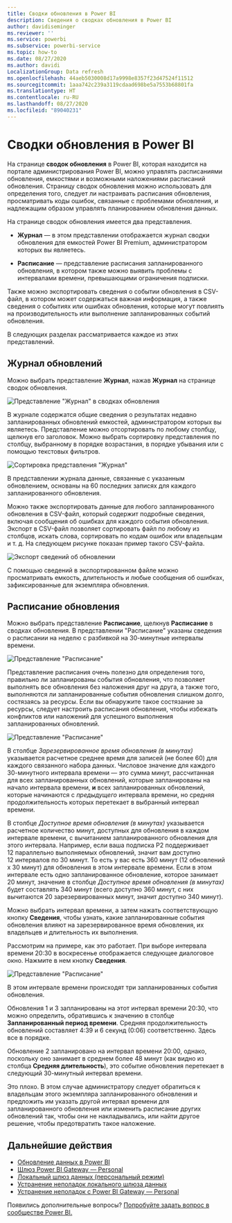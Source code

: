 ```yaml
---
title: Сводки обновления в Power BI
description: Сведения о сводках обновления в Power BI
author: davidiseminger
ms.reviewer: ''
ms.service: powerbi
ms.subservice: powerbi-service
ms.topic: how-to
ms.date: 08/27/2020
ms.author: davidi
LocalizationGroup: Data refresh
ms.openlocfilehash: 44aeb5030008d17a9998e8357f23d47524f11512
ms.sourcegitcommit: 1aaa742c239a3119cdaad698be5a7553b68801fa
ms.translationtype: HT
ms.contentlocale: ru-RU
ms.lasthandoff: 08/27/2020
ms.locfileid: "89040231"
---
```

# <a name="refresh-summaries-for-power-bi"></a>Сводки обновления в Power BI

На странице **сводок обновления** в Power BI, которая находится на портале администрирования Power BI, можно управлять расписаниями обновления, емкостями и возможными наложениями расписаний обновления. Страницу сводок обновления можно использовать для определения того, следует ли настраивать расписания обновления, просматривать коды ошибок, связанные с проблемами обновления, и надлежащим образом управлять планированием обновления данных. 

На странице сводок обновления имеется два представления.

* **Журнал** — в этом представлении отображается журнал сводки обновления для емкостей Power BI Premium, администратором которых вы являетесь.

* **Расписание** — представление расписания запланированного обновления, в котором также можно выявить проблемы с интервалами времени, превышающими ограничения подписки.

Также можно экспортировать сведения о событии обновления в CSV-файл, в котором может содержаться важная информация, а также сведения о событиях или ошибках обновления, которые могут повлиять на производительность или выполнение запланированных событий обновления.

В следующих разделах рассматривается каждое из этих представлений. 

## <a name="refresh-history"></a>Журнал обновлений

Можно выбрать представление **Журнал**, нажав **Журнал** на странице сводок обновления.

![Представление "Журнал" в сводках обновления](media/refresh-summaries/refresh-summaries-01a.jpg)

В журнале содержатся общие сведения о результатах недавно запланированных обновлений емкостей, администратором которых вы являетесь. Представление можно отсортировать по любому столбцу, щелкнув его заголовок. Можно выбрать сортировку представления по столбцу, выбранному в порядке возрастания, в порядке убывания или с помощью текстовых фильтров.

![Сортировка представления "Журнал"](media/refresh-summaries/refresh-summaries-01b.jpg)

В представлении журнала данные, связанные с указанным обновлением, основаны на 60 последних записях для каждого запланированного обновления.

Можно также экспортировать данные для любого запланированного обновления в CSV-файл, который содержит подробные сведения, включая сообщения об ошибках для каждого события обновления. Экспорт в CSV-файл позволяет сортировать файл по любому из столбцов, искать слова, сортировать по кодам ошибок или владельцам и т. д. На следующем рисунке показан пример такого CSV-файла. 

![Экспорт сведений об обновлении](media/refresh-summaries/refresh-summaries-05.jpg)

С помощью сведений в экспортированном файле можно просматривать емкость, длительность и любые сообщения об ошибках, зафиксированные для экземпляра обновления. 


## <a name="refresh-schedule"></a>Расписание обновления

Можно выбрать представление **Расписание**, щелкнув **Расписание** в сводках обновления. В представлении "Расписание" указаны сведения о расписании на неделю с разбивкой на 30-минутные интервалы времени. 

![Представление "Расписание"](media/refresh-summaries/refresh-summaries-02a.jpg)

Представление расписания очень полезно для определения того, правильно ли запланированы события обновления, что позволяет выполнять все обновления без наложения друг на друга, а также того, выполняются ли запланированные события обновления слишком долго, состязаясь за ресурсы. Если вы обнаружите такое состязание за ресурсы, следует настроить расписания обновления, чтобы избежать конфликтов или наложений для успешного выполнения запланированных обновлений. 

![Представление "Расписание"](media/refresh-summaries/refresh-summaries-02.jpg)

В столбце *Зарезервированное время обновления (в минутах)* указывается расчетное среднее время для записей (не более 60) для каждого связанного набора данных. Числовое значение для каждого 30-минутного интервала времени — это сумма минут, рассчитанная для всех запланированных обновлений, которые запланированы на начало интервала времени, **и** всех запланированных обновлений, которые начинаются с *предыдущего* интервала времени, но средняя продолжительность которых перетекает в выбранный интервал времени.

В столбце *Доступное время обновления (в минутах)* указывается расчетное количество минут, доступных для обновления в каждом интервале времени, с вычитанием запланированного обновления для этого интервала. Например, если ваша подписка P2 поддерживает 12 параллельно выполняемых обновлений, значит вам доступно 12 интервалов по 30 минут. То есть у вас есть 360 минут (12 обновлений x 30 минут) для обновления в этом интервале времени. Если в этом интервале есть одно запланированное обновление, которое занимает 20 минут, значение в столбце *Доступное время обновления (в минутах)* будет составлять 340 минут (всего доступно 360 минут, с них вычитаются 20 зарезервированных минут, значит доступно 340 минут). 

Можно выбрать интервал времени, а затем нажать соответствующую кнопку **Сведения**, чтобы узнать, какие запланированные события обновления влияют на зарезервированное время обновления, их владельцев и длительность их выполнения.

Рассмотрим на примере, как это работает. При выборе интервала времени 20:30 в воскресенье отображается следующее диалоговое окно. Нажмите в нем кнопку **Сведения**.

![Представление "Расписание"](media/refresh-summaries/refresh-summaries-04.jpg)

В этом интервале времени происходят три запланированных события обновления. 

Обновления 1 и 3 запланированы на этот интервал времени 20:30, что можно определить, обратившись к значению в столбце **Запланированный период времени**. Средняя продолжительность обновлений составляет 4:39 и 6 секунд (0:06) соответственно. Здесь все в порядке.

Обновление 2 запланировано на интервал времени 20:00, однако, поскольку оно занимает в среднем более 48 минут (как видно из столбца **Средняя длительность**), это событие обновления перетекает в следующий 30-минутный интервал времени. 

Это плохо. В этом случае администратору следует обратиться к владельцам этого экземпляра запланированного обновления и предложить им указать другой интервал времени для запланированного обновления или изменить расписание других обновлений так, чтобы они не накладывались, или найти другое решение, чтобы предотвратить такое наложение. 


## <a name="next-steps"></a>Дальнейшие действия

- [Обновление данных в Power BI](refresh-data.md)  
- [Шлюз Power BI Gateway — Personal](service-gateway-personal-mode.md)  
- [Локальный шлюз данных (персональный режим)](service-gateway-onprem.md)  
- [Устранение неполадок локального шлюза данных](service-gateway-onprem-tshoot.md)  
- [Устранение неполадок с Power BI Gateway — Personal](service-admin-troubleshooting-power-bi-personal-gateway.md)  

Появились дополнительные вопросы? [Попробуйте задать вопрос в сообществе Power BI.](https://community.powerbi.com/)